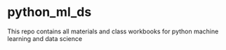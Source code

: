 # python_ml_ds
This repo contains all materials and class workbooks for python machine learning and data science
